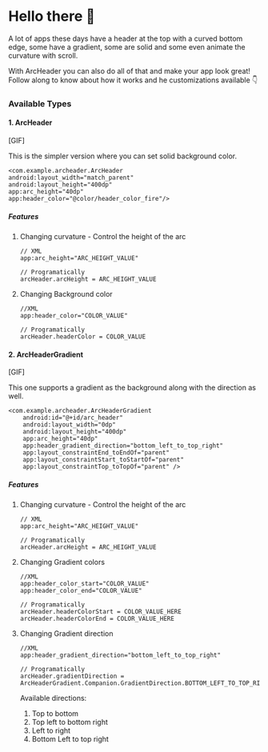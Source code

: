 # Hello there 👋

A lot of apps these days have a header at the top with a curved bottom edge, some have a gradient, some are solid and some even animate the curvature with scroll.

With ArcHeader you can also do all of that and make your app look great! Follow along to know about how it works and he customizations available 👇

### Available Types

#### 1. ArcHeader

[GIF]

This is the simpler version where you can set solid background color.

```
<com.example.archeader.ArcHeader
android:layout_width="match_parent"
android:layout_height="400dp"
app:arc_height="40dp"
app:header_color="@color/header_color_fire"/>
```

##### Features

1. Changing curvature - Control the height of the arc

    ```
    // XML
    app:arc_height="ARC_HEIGHT_VALUE"

    // Programatically
    arcHeader.arcHeight = ARC_HEIGHT_VALUE
    ```
1. Changing Background color

    ```
    //XML
    app:header_color="COLOR_VALUE"

    // Programatically
    arcHeader.headerColor = COLOR_VALUE
    ```

#### 2.  ArcHeaderGradient

[GIF]

This one supports a gradient as the background along with the direction as well.
```
<com.example.archeader.ArcHeaderGradient
    android:id="@+id/arc_header"
    android:layout_width="0dp"
    android:layout_height="400dp"
    app:arc_height="40dp"
    app:header_gradient_direction="bottom_left_to_top_right"
    app:layout_constraintEnd_toEndOf="parent"
    app:layout_constraintStart_toStartOf="parent"
    app:layout_constraintTop_toTopOf="parent" />
```

##### Features

1. Changing curvature - Control the height of the arc

    ```
    // XML
    app:arc_height="ARC_HEIGHT_VALUE"

    // Programatically
    arcHeader.arcHeight = ARC_HEIGHT_VALUE
    ```
1. Changing Gradient colors

    ```
    //XML
    app:header_color_start="COLOR_VALUE"
    app:header_color_end="COLOR_VALUE"

    // Programatically
    arcHeader.headerColorStart = COLOR_VALUE_HERE
    arcHeader.headerColorEnd = COLOR_VALUE_HERE
    ```

1. Changing Gradient direction

    ```
    //XML
    app:header_gradient_direction="bottom_left_to_top_right"

    // Programatically
    arcHeader.gradientDirection = ArcHeaderGradient.Companion.GradientDirection.BOTTOM_LEFT_TO_TOP_RIGHT
    ```    

    Available directions:
    1. Top to bottom
    1. Top left to bottom right
    1. Left to right
    1. Bottom Left to top right
